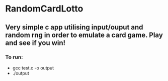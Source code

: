# RandomCardLotto

## Very simple c app utilising input/ouput and random rng in order to emulate a card game. Play and see if you win!

### To run:
* gcc test.c -o output
* ./output
